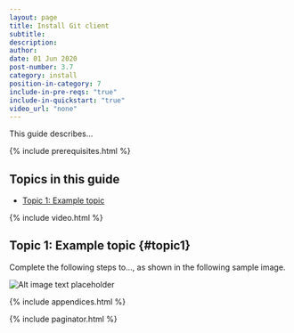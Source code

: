 ```yaml
---
layout: page
title: Install Git client
subtitle:
description:
author:
date: 01 Jun 2020
post-number: 3.7
category: install
position-in-category: 7
include-in-pre-reqs: "true"
include-in-quickstart: "true"
video_url: "none"
---
```


This guide describes...

{% include prerequisites.html %}

## Topics in this guide

- [Topic 1: Example topic](#topic1)

{% include video.html %}

## Topic 1: Example topic {#topic1}

Complete the following steps to..., as shown in the following sample image.

![Alt image text placeholder](../assets/images/03-install/scm-git/img-placeholder.png)

{% include appendices.html %}

{% include paginator.html %}
